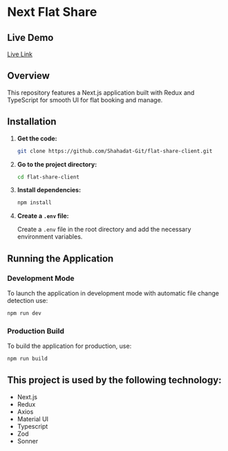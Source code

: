 # Next Flat Share

## Live Demo

[Live Link](https://next-flat-share.vercel.app/)


## Overview

This repository features a Next.js application built with Redux and TypeScript for smooth UI for flat booking and manage.

## Installation

1. **Get the code:**

   ```bash
   git clone https://github.com/Shahadat-Git/flat-share-client.git

   ```

2. **Go to the project directory:**

   ```bash
   cd flat-share-client
   ```

3. **Install dependencies:**

   ```bash
   npm install
   ```

4. **Create a `.env` file:**

   Create a `.env` file in the root directory and add the necessary environment variables.

## Running the Application

### Development Mode

To launch the application in development mode with automatic file change detection use:

```bash
npm run dev
```

### Production Build

To build the application for production, use:

```bash
npm run build
```

## This project is used by the following technology:

- Next.js
- Redux
- Axios 
- Material UI
- Typescript
- Zod
- Sonner

